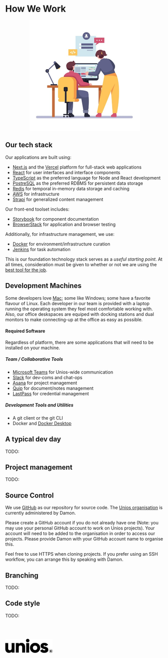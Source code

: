 # How We Work

<center>
<img src="./_assets/developers.jpg" alt="Unios Campfire" width="350px" />
</center>

## Our tech stack

Our applications are built using:

- [Next.js](https://nextjs.org/) and the [Vercel](https://vercel.com/) platform for full-stack web applications
- [React](https://reactjs.org/) for user interfaces and interface components
- [TypeScript](https://www.typescriptlang.org/) as the preferred language for Node and React development
- [PostreSQL](https://www.postgresql.org/) as the preferred RDBMS for persistent data storage
- [Redis](https://redis.io/) for temporal in-memory data storage and caching
- [AWS](http://aws.amazon.com/) for infrastructure
- [Strapi](https://strapi.io/) for generalized content management

Our front-end toolset includes:

- [Storybook](https://storybook.js.org/) for component documentation
- [BrowserStack](https://www.browserstack.com/) for application and browser testing

Additionally, for infrastructure management, we use:

- [Docker](https://www.docker.com/) for environment/infrastructure curation
- [Jenkins](https://www.jenkins.io/) for task automation

This is our foundation technology stack serves as a _useful starting point_. At all times, consideration must be given to whether or not we are using the [best tool for the job](./principles-and-philosophy.md###use-the-best-tool-for-the-job).

## Development Machines

Some developers love [Mac](https://github.com/unioslight/macdev); some like Windows; some have a favorite flavour of Linux. Each developer in our team is provided with a laptop running the operating system they feel most comfortable working with. Also, our office deskspaces are equiped with docking stations and dual monitors to make connecting-up at the office as easy as possible.

#### Required Software

Regardless of platform, there are some applications that will need to be installed on your machine.

##### Team / Collaborative Tools

- [Microsoft Teams](https://www.microsoft.com/en-au/microsoft-teams/download-app) for Unios-wide communication
- [Slack](https://slack.com/) for dev-coms and chat-ops
- [Asana](https://asana.com/) for project management
- [Quip](https://quip.com/) for document/notes management
- [LastPass](https://www.lastpass.com/) for credential management

##### Development Tools and Utilities

- A git client or the git CLI
- Docker and [Docker Desktop](https://www.docker.com/products/docker-desktop)

## A typical dev day

TODO:

## Project management

TODO:

## Source Control

We use [GitHub](https://github.com/) as our repository for source code. The [Unios organisation](https://github.com/unioslight/) is currently administered by Damon.

Please create a GitHub account if you do not already have one (Note: you may use your personal GitHub account to work on Unios projects). Your account will need to be added to the organisation in order to access our projects. Please provide Damon with your GitHub account name to organise this.

Feel free to use HTTPS when cloning projects. If you prefer using an SSH workflow, you can arrange this by speaking with Damon.

## Branching

TODO:

## Code style

TODO:

<br />
<br />
<br />
<img src="./_assets/unios-wordmark-black.png" alt="Unios" width="150px" />
